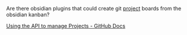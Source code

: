 Are there obsidian plugins that could create git [project](../project.md) boards from the obsidian kanban?

[Using the API to manage Projects - GitHub Docs](https://docs.github.com/en/issues/planning-and-tracking-with-projects/automating-your-project/using-the-api-to-manage-projects)